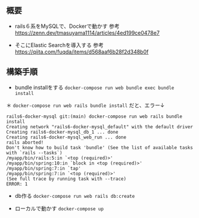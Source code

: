 ## 概要
- rails６系をMySQLで、Dockerで動かす 参考 https://zenn.dev/tmasuyama1114/articles/4ed199ce0478e7

- そこにElastic Searchを導入する 参考 https://qiita.com/fuqda/items/d568aaf6b28f2d348b0f
## 構築手順
- bundle installをする
`docker-compose run web bundle exec bundle install`

＊ `docker-compose run web rails bundle install` だと、エラー↓

```
rails6-docker-mysql git:(main) docker-compose run web rails bundle install      
Creating network "rails6-docker-mysql_default" with the default driver
Creating rails6-docker-mysql_db_1 ... done
Creating rails6-docker-mysql_web_run ... done
rails aborted!
Don't know how to build task 'bundle' (See the list of available tasks with `rails --tasks`)
/myapp/bin/rails:5:in `<top (required)>'
/myapp/bin/spring:10:in `block in <top (required)>'
/myapp/bin/spring:7:in `tap'
/myapp/bin/spring:7:in `<top (required)>'
(See full trace by running task with --trace)
ERROR: 1
```

- db作る `docker-compose run web rails db:create`

- ローカルで動かす `docker-compose up`